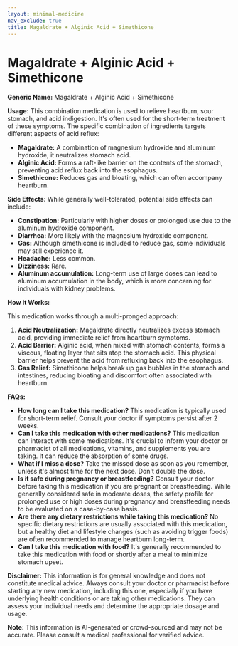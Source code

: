 ```yaml
---
layout: minimal-medicine
nav_exclude: true
title: Magaldrate + Alginic Acid + Simethicone
---
```


# Magaldrate + Alginic Acid + Simethicone

**Generic Name:** Magaldrate + Alginic Acid + Simethicone

**Usage:** This combination medication is used to relieve heartburn, sour stomach, and acid indigestion. It's often used for the short-term treatment of these symptoms.  The specific combination of ingredients targets different aspects of acid reflux:

* **Magaldrate:** A combination of magnesium hydroxide and aluminum hydroxide, it neutralizes stomach acid.
* **Alginic Acid:** Forms a raft-like barrier on the contents of the stomach, preventing acid reflux back into the esophagus.
* **Simethicone:**  Reduces gas and bloating, which can often accompany heartburn.

**Side Effects:** While generally well-tolerated, potential side effects can include:

* **Constipation:** Particularly with higher doses or prolonged use due to the aluminum hydroxide component.
* **Diarrhea:**  More likely with the magnesium hydroxide component.
* **Gas:** Although simethicone is included to reduce gas, some individuals may still experience it.
* **Headache:** Less common.
* **Dizziness:** Rare.
* **Aluminum accumulation:**  Long-term use of large doses can lead to aluminum accumulation in the body, which is more concerning for individuals with kidney problems.


**How it Works:**

This medication works through a multi-pronged approach:

1. **Acid Neutralization:** Magaldrate directly neutralizes excess stomach acid, providing immediate relief from heartburn symptoms.
2. **Acid Barrier:** Alginic acid, when mixed with stomach contents, forms a viscous, floating layer that sits atop the stomach acid. This physical barrier helps prevent the acid from refluxing back into the esophagus.
3. **Gas Relief:** Simethicone helps break up gas bubbles in the stomach and intestines, reducing bloating and discomfort often associated with heartburn.


**FAQs:**

* **How long can I take this medication?**  This medication is typically used for short-term relief.  Consult your doctor if symptoms persist after 2 weeks.
* **Can I take this medication with other medications?**  This medication can interact with some medications. It's crucial to inform your doctor or pharmacist of all medications, vitamins, and supplements you are taking.  It can reduce the absorption of some drugs.
* **What if I miss a dose?** Take the missed dose as soon as you remember, unless it's almost time for the next dose. Don't double the dose.
* **Is it safe during pregnancy or breastfeeding?** Consult your doctor before taking this medication if you are pregnant or breastfeeding.  While generally considered safe in moderate doses, the safety profile for prolonged use or high doses during pregnancy and breastfeeding needs to be evaluated on a case-by-case basis.
* **Are there any dietary restrictions while taking this medication?**  No specific dietary restrictions are usually associated with this medication, but a healthy diet and lifestyle changes (such as avoiding trigger foods) are often recommended to manage heartburn long-term.
* **Can I take this medication with food?**  It's generally recommended to take this medication with food or shortly after a meal to minimize stomach upset.


**Disclaimer:** This information is for general knowledge and does not constitute medical advice.  Always consult your doctor or pharmacist before starting any new medication, including this one, especially if you have underlying health conditions or are taking other medications.  They can assess your individual needs and determine the appropriate dosage and usage.


**Note:** This information is AI-generated or crowd-sourced and may not be accurate. Please consult a medical professional for verified advice.